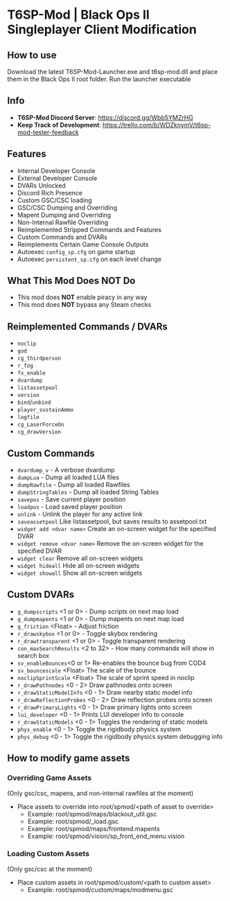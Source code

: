 # T6SP-Mod | Black Ops II Singleplayer Client Modification

## How to use
Download the latest T6SP-Mod-Launcher.exe and t6sp-mod.dll and place them in the Black Ops II root folder. Run the launcher executable

## Info
- **T6SP-Mod Discord Server**: https://discord.gg/Wbb5YMZrHG
- **Keep Track of Development**: https://trello.com/b/WDZknymV/t6sp-mod-tester-feedback

## Features
- Internal Developer Console
- External Developer Console
- DVARs Unlocked
- Discord Rich Presence
- Custom GSC/CSC loading
- GSC/CSC Dumping and Overriding
- Mapent Dumping and Overriding
- Non-Internal Rawfile Overriding
- Reimplemented Stripped Commands and Features
- Custom Commands and DVARs
- Reimplements Certain Game Console Outputs
- Autoexec `config_sp.cfg` on game startup
- Autoexec `persistent_sp.cfg` on each level change

## What This Mod Does NOT Do
- This mod does **NOT** enable piracy in any way
- This mod does **NOT** bypass any Steam checks

## Reimplemented Commands / DVARs
- `noclip`
- `god`
- `cg_thirdperson`
- `r_fog`
- `fx_enable`
- `dvardump`
- `listassetpool`
- `version`
- `bind`/`unbind`
- `player_sustainAmmo`
- `logfile`
- `cg_LaserForceOn`
- `cg_drawVersion`

## Custom Commands
- `dvardump_v` - A verbose dvardump
- `dumpLua` - Dump all loaded LUA files
- `dumpRawfile` - Dump all loaded Rawfiles
- `dumpStringTables` - Dump all loaded String Tables
- `savepos` - Save current player position
- `loadpos` - Load saved player position
- `unlink` - Unlink the player for any active link
- `saveassetpool` Like listassetpool, but saves results to assetpool.txt
- `widget add <dvar name>`  Create an on-screen widget for the specified DVAR
- `widget remove <dvar name>`  Remove the on-screen widget for the specified DVAR
- `widget clear`  Remove all on-screen widgets
- `widget hideall`  Hide all on-screen widgets
- `widget showall`  Show all on-screen widgets


## Custom DVARs
- `g_dumpscripts` \<1 or 0\> - Dump scripts on next map load
- `g_dumpmapents` \<1 or 0\> - Dump mapents on next map load
- `g_friction` \<Float\> - Adjust friction
- `r_drawskybox` \<1 or 0\> - Toggle skybox rendering
- `r_drawtransparent` \<1 or 0\> - Toggle transparent rendering
- `con_maxSearchResults` \<2 to 32\> - How many commands will show in search box
- `sv_enableBounces`\<0 or 1\> Re-enables the bounce bug from COD4
- `sv_bouncescale` \<Float\> The scale of the bounce
- `noclipSprintScale` \<Float\> The scale of sprint speed in noclip
- `r_drawPathnodes` \<0 - 2\> Draw pathnodes onto screen
- `r_drawStaticModelInfo` \<0 - 1\> Draw nearby static model info
- `r_drawReflectionProbes` \<0 - 2\> Draw reflection probes onto screen
- `r_drawPrimaryLights` \<0 - 1\> Draw primary lights onto screen
- `lui_developer` \<0 - 1\> Prints LUI developer info to console
- `r_drawStaticModels` \<0 - 1\> Toggles the rendering of static models
- `phys_enable` \<0 - 1\> Toggle the rigidbody physics system
- `phys_debug` \<0 - 1\> Toggle the rigidbody physics system debugging info

## How to modify game assets
### Overriding Game Assets
(Only gsc/csc, mapens, and non-internal rawfiles at the moment)
- Place assets to override into root/spmod/\<path of asset to override\>
  - Example: root/spmod/maps/blackout_util.gsc
  - Example: root/spmod/_load.gsc
  - Example: root/spmod/maps/frontend.mapents
  - Example: root/spmod/vision/sp_front_end_menu.vision

### Loading Custom Assets
(Only gsc/csc at the moment)
- Place custom assets in root/spmod/custom/\<path to custom asset\>
  - Example: root/spmod/custom/maps/modmenu.gsc


